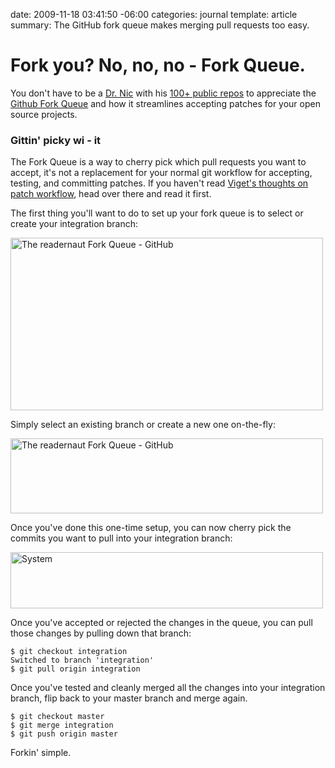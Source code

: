 date: 2009-11-18 03:41:50 -06:00
categories: journal
template: article
summary: The GitHub fork queue makes merging pull requests too easy.

# Fork you? No, no, no - Fork Queue.

You don't have to be a <a href="http://drnicwilliams.com/">Dr. Nic</a> with his <a href="http://github.com/drnic">100+ public repos</a> to appreciate the <a href="http://github.com/blog/270-the-fork-queue">Github Fork Queue</a> and how it streamlines accepting patches for your open source projects.


<h3>Gittin' picky wi - it</h3>
The Fork Queue is a way to cherry pick which pull requests you want to accept, it's not a replacement for your normal git workflow for accepting, testing, and committing patches. If you haven't read <a href="http://www.viget.com/extend/i-have-a-pull-request-on-github-now-what/">Viget's thoughts on patch workflow</a>, head over there and read it first.

The first thing you'll want to do to set up your fork queue is to select or create your integration branch:

<a class='flickr' href="http://www.flickr.com/photos/wynnxp/4112180361/" title="The readernaut Fork Queue - GitHub by pengwynn, on Flickr"><img src="http://farm3.static.flickr.com/2606/4112180361_eec3196bfa.jpg" width="500" height="276" alt="The readernaut Fork Queue - GitHub" /></a>

Simply select an existing branch or create a new one on-the-fly:

<a class='flickr' href="http://www.flickr.com/photos/wynnxp/4112185667/" title="The readernaut Fork Queue - GitHub by pengwynn, on Flickr"><img src="http://farm3.static.flickr.com/2555/4112185667_36bfb1b77d.jpg" width="500" height="120" alt="The readernaut Fork Queue - GitHub" /></a>

Once you've done this one-time setup, you can now cherry pick the commits you want to pull into your integration branch:

<a class='flickr' href="http://www.flickr.com/photos/wynnxp/4113066022/" title="System by pengwynn, on Flickr"><img src="http://farm3.static.flickr.com/2799/4113066022_e65138659c.jpg" width="500" height="90" alt="System" /></a>

Once you've accepted or rejected the changes in the queue, you can pull those changes by pulling down that branch:

    $ git checkout integration
    Switched to branch 'integration'
    $ git pull origin integration

Once you've tested and cleanly merged all the changes into your integration branch, flip back to your master branch and merge again.

    $ git checkout master
    $ git merge integration
    $ git push origin master

Forkin' simple.
